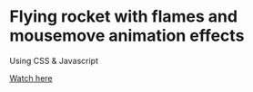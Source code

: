 # Flying rocket with flames and mousemove animation effects
Using CSS & Javascript

<a href='https://druzhkova.github.io/Flying-rocket-with-flames-and-mousemove-animation-effects/'>Watch here</a>
